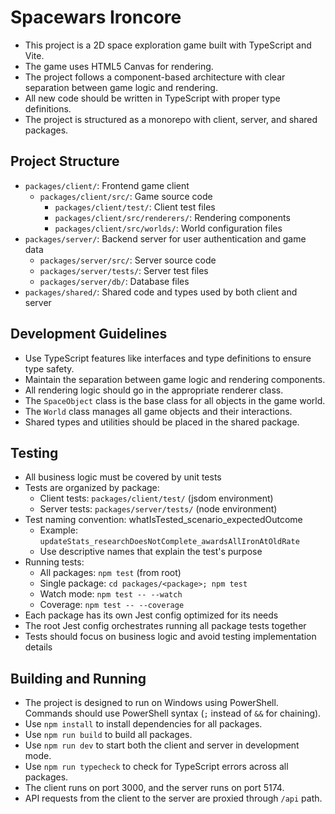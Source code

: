 # Spacewars Ironcore

- This project is a 2D space exploration game built with TypeScript and Vite.
- The game uses HTML5 Canvas for rendering.
- The project follows a component-based architecture with clear separation between game logic and rendering.
- All new code should be written in TypeScript with proper type definitions.
- The project is structured as a monorepo with client, server, and shared packages.

## Project Structure
- `packages/client/`: Frontend game client
  - `packages/client/src/`: Game source code
    - `packages/client/test/`: Client test files
    - `packages/client/src/renderers/`: Rendering components
    - `packages/client/src/worlds/`: World configuration files
- `packages/server/`: Backend server for user authentication and game data
  - `packages/server/src/`: Server source code
  - `packages/server/tests/`: Server test files
  - `packages/server/db/`: Database files
- `packages/shared/`: Shared code and types used by both client and server

## Development Guidelines
- Use TypeScript features like interfaces and type definitions to ensure type safety.
- Maintain the separation between game logic and rendering components.
- All rendering logic should go in the appropriate renderer class.
- The `SpaceObject` class is the base class for all objects in the game world.
- The `World` class manages all game objects and their interactions.
- Shared types and utilities should be placed in the shared package.

## Testing
- All business logic must be covered by unit tests
- Tests are organized by package:
  - Client tests: `packages/client/test/` (jsdom environment)
  - Server tests: `packages/server/tests/` (node environment)
- Test naming convention: whatIsTested_scenario_expectedOutcome
  - Example: `updateStats_researchDoesNotComplete_awardsAllIronAtOldRate`
  - Use descriptive names that explain the test's purpose
- Running tests:
  - All packages: `npm test` (from root)
  - Single package: `cd packages/<package>; npm test`
  - Watch mode: `npm test -- --watch`
  - Coverage: `npm test -- --coverage`
- Each package has its own Jest config optimized for its needs
- The root Jest config orchestrates running all package tests together
- Tests should focus on business logic and avoid testing implementation details

## Building and Running
- The project is designed to run on Windows using PowerShell. Commands should use PowerShell syntax (`;` instead of `&&` for chaining).
- Use `npm install` to install dependencies for all packages.
- Use `npm run build` to build all packages.
- Use `npm run dev` to start both the client and server in development mode.
- Use `npm run typecheck` to check for TypeScript errors across all packages.
- The client runs on port 3000, and the server runs on port 5174.
- API requests from the client to the server are proxied through `/api` path.
